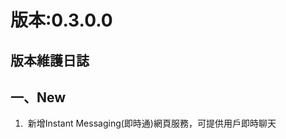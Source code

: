 版本:0.3.0.0
=============
<h2>
版本維護日誌</h2>
<h2>
一、New</h2>
<div>
<ol>
<li>&nbsp;新增Instant Messaging(即時通)網頁服務，可提供用戶即時聊天</li>
</ol>
</div>
<div>
<div>
<ol></ol>
<div>
</div>
</div>
</div>
